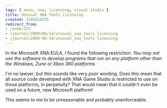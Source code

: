 ```yaml
---
tags: [ mono, xna, licensing, visual studio ]
title: Unusual XNA Tools Licensing
created: 1245016755
redirect_from:
- /node/172
- /journal/2009/06/14/unusual_xna_tools_licensing
- /journal/2009-06-14/unusual_xna_tools_licensing
---
```

In the Microsoft XNA EULA, I found the following restriction: _You may not use
the software to develop programs that run on any platform other than the
Windows, Zune or Xbox 360 platforms_<!--break-->

I'm no lawyer, but  this sounds like very poor wording. Does this mean that all
source code developed with XNA Game Studio is restricted to use on those
platforms, in perpetuity? That would mean that it couldn't even be used on a
future, new Microsoft platform!

This seems to me to be unreasonable and probably unenforceable.